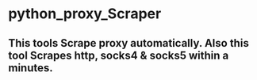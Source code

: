 # python_proxy_Scraper
## This tools Scrape proxy automatically. Also this tool Scrapes http, socks4 &amp; socks5 within a minutes.
